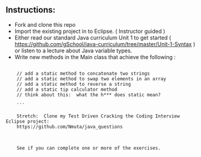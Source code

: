 ## Instructions: 

* Fork and clone this repo
* Import the existing project in to Eclipse. ( Instructor guided ) 
* Either read our standard Java curriculum Unit 1 to get started ( https://github.com/gSchool/java-curriculum/tree/master/Unit-1-Syntax ) or listen to a lecture about Java variable types. 
* Write new methods in the Main class that achieve the following : 

```

	// add a static method to concatenate two strings
	// add a static method to swap two elements in an array
	// add a static method to reverse a string
	// add a static tip calculator method
	// think about this:  what the h*** does static mean?  
	
	```
	
	Stretch:  Clone my Test Driven Cracking the Coding Interview Eclipse project:
	https://github.com/Nmuta/java_questions
	
	
	
	See if you can complete one or more of the exercises. 
